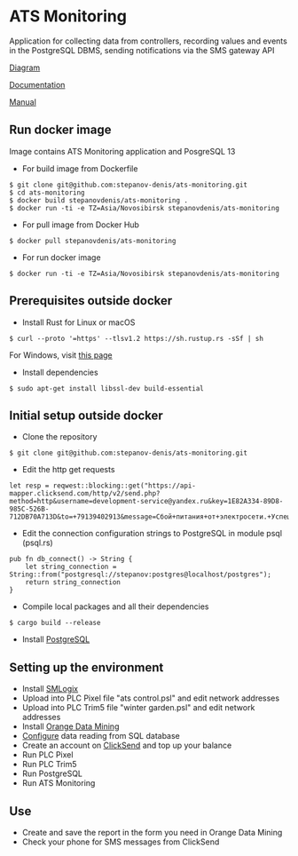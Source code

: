 # ATS Monitoring
Application for collecting data from controllers, recording values and events in the PostgreSQL DBMS, sending notifications via the SMS gateway API

[Diagram](https://viewer.diagrams.net/?tags=%7B%7D&highlight=0000ff&edit=_blank&layers=1&nav=1&title=diagram%20ats-monitoring.drawio.xml#R7Vtbd9o4EP41eUyPL9jAY4A27W6yS0q23T4KWzFqbMkry0Dy63dkyxjjSygQII3PySFoJEuj0cw3n8f4whwGy2uOwtktc7F%2FYWju8sIcXRhGt2fApxQ8pQK7b6YCjxM3Fem5YEKesRJqShoTF0eFgYIxX5CwKHQYpdgRBRninC2Kwx6YX1w1RB4uCSYO8svS78QVMyXVNS3v%2BIyJN1NL9yzVMUXOo8dZTNV6lFGc9gQom0YNjWbIZYs1kfnxwhxyxkT6LVgOsS%2Btmlksve5TTe9KZY6p2OaCiMSe9zz69DzrTgfBgHvDuz8u%2B%2Bksc%2BTHyhRKWfGU2Qa7YCrVZFzMmMco8j%2Fm0kGyfyyX0aCVj7lhLAShDsKfWIgnde4oFgxEMxH4qveBUaE6dRva5a2p3UYs5o7Sy%2BzrloZ7nd6DbvU6mnOZOQ7iHhYNe%2B6k4%2BS%2B1iZXRrvGLMCCP8EAjn0kyLzoIkh5mrcal5scviirV59AncYF69s%2B6D5wybxwCvZ%2FsfSTxFKXUWKqKxgARlrmnVI9n3i0cIUDNsR8fZDtqf9%2BNuMuS6WzfKFhLC93SSQ4mcaCMCqbeE7gnNQSYJd0leLKIE62mUk3%2FG6OuSAQoldqS0I60yDboNqWOYhC5BDq3Seu1ssFN%2FhBOoGRS76q%2BNUT2QyFciEnnkoXjpT3aYntOWCM3Ig5AoeTYZx6qNKtU3Teovevolw2HBYQR3330RT7gxVcDJnPQP1RAhhwmeDscYU9WUx8QgHxJaR%2Bw9xFFG2EilEbJ9J2eNno3VlvBk8Kubuquchh0DSVbLaGgCtY2ycgKsPTqA2KsNJPA4h3QlMntaWPalr%2BuVdoTOtiJctf2YV6%2FRzge3Sb8NLtqvC6up%2BsRUs6VymIamKrpD3Iwk3ZjFdaxpfBU7unFJx%2B9arY35T4ZFcwqrbWmC3kcWpRHIYQNi9aqLz%2BoTW6xhRzJBg%2FB2X%2BGU%2FOQY3xDeCCNiZLSSF%2FXR0Qlj3phVSSuWrioMBQAB4f%2FASlH4gEp3U4dzkL7zMKoTWRkV8A2b5VAFndLKOs3qtA2dXAg6Osbr5d5tfE6l5kf7p%2BKvrXpHYtBTw2oftO0tk1D3EX05bCvT0KZ9on53DWHhwuZW8pZ0vll4nf5Pwu7QPriEvlS7JvZza3WxobwiDOpCUcNCUUix0Y2ZRvy9HeCAFLUvs9J4F1Dkzj219SnQjzOeaNJn9X5KNjnJ58aCV8CJg7jSPpPcMxzPllXLKjjPeq7LGO69Jkm0knIK6bkJViVjHLWcVcofgGtHMmkEDT1RIhgyyZGMUawB%2FsZqh9sC4sUHMIbT1vw58czgXABUyNSHKMGEVigaPMkbciQNsfuNHfyAd6xYFX5gP7tc67%2B5uRTX3bWqNunYpt3g6%2FjqhGNH%2Fw0%2Bj4f975wY%2FPl%2BdxDmBu%2FvSvvB6CRDV%2FrPeNlmrytPW03hpjSC84Cf1mhNzpECutdl53DHp91Xg%2F6j9RiVLjjAW12bGl%2BGdA8W3r5BQ%2F29fb4PhHq9jeMAiG7VjnK5Vzy6R%2F17282m0Ci4TH8eTu5jCsPJck9XLtllEiGAcwaZz%2FRXp%2FbkTe7n4oUvluBbMzTOuoVL5cwGqp%2FKtReVs7OZWvL%2B3sWXhk%2FDGCs0keILfc43y5R79zeu5ht9yjqiTpE0xFY857t5wjrQXOCV4cqhaYS%2F7miMKtoaGNILVI%2FkHo7889dK0iFx2bfPRKONByjkNzjl6%2FfM72K1GO6vJL1TPSk1YPja0LT031pJfrTicrPDWpfXDmdzX%2BAn2TW3nr5iGBF6j%2BtzstAzwBA7ROWn2q9MW2%2BFRDAJ3HCaZuywErgcZxIKyaCfKuj4LPjK9ZJ64VNeazg2eQ8Sx57aLNGeebM45bNah2vzZpNASPRuNg2j6xqJ53Esh6doCjSL5I9i7zx5Hv96sjuPyj5fZ%2Bf9%2Bj7lhFpO5W%2FDi9e9T7%2FfIjhuvJbXvAux6wfbyCDjTzF1qTvrX3hc2P%2FwM%3D)

[Documentation](https://docs.rs/crate/ats-monitoring/0.2.0)

[Manual](https://github.com/stepanov-denis/ats-monitoring/blob/master/ATS%20Monitoring%20manual.pdf)
## Run docker image
Image contains ATS Monitoring application and PosgreSQL 13
* For build image from Dockerfile
```
$ git clone git@github.com:stepanov-denis/ats-monitoring.git
$ cd ats-monitoring
$ docker build stepanovdenis/ats-monitoring .
$ docker run -ti -e TZ=Asia/Novosibirsk stepanovdenis/ats-monitoring
```
* For pull image from Docker Hub
```
$ docker pull stepanovdenis/ats-monitoring
```
* For run docker image
```
$ docker run -ti -e TZ=Asia/Novosibirsk stepanovdenis/ats-monitoring
```
## Prerequisites outside docker
* Install Rust for Linux or macOS
```
$ curl --proto '=https' --tlsv1.2 https://sh.rustup.rs -sSf | sh
```
For Windows, visit [this page](https://www.rust-lang.org/tools/install)
* Install dependencies
```
$ sudo apt-get install libssl-dev build-essential
```
## Initial setup outside docker
* Clone the repository
```
$ git clone git@github.com:stepanov-denis/ats-monitoring.git
```
* Edit the http get requests
```
let resp = reqwest::blocking::get("https://api-mapper.clicksend.com/http/v2/send.php?method=http&username=development-service@yandex.ru&key=1E82A334-89D8-985C-526B-712DB70A713D&to=+79139402913&message=Сбой+питания+от+электросети.+Успешный+старт+генератора.").unwrap();
```
* Edit the connection configuration strings to PostgreSQL in module psql (psql.rs)
```
pub fn db_connect() -> String {
    let string_connection = String::from("postgresql://stepanov:postgres@localhost/postgres");
    return string_connection
}
```
* Compile local packages and all their dependencies
```
$ cargo build --release
```
* Install [PostgreSQL](https://www.postgresql.org/download/)
## Setting up the environment
* Install [SMLogix](https://segnetics.com/ru/smlogix)
* Upload into PLC Pixel file "ats control.psl" and edit network addresses
* Upload into PLC Trim5 file "winter garden.psl" and edit network addresses
* Install [Orange Data Mining](https://orangedatamining.com/download/#linux)
* [Сonfigure](https://orangedatamining.com/widget-catalog/data/sqltable/) data reading from SQL database
* Create an account on [ClickSend](https://www.clicksend.com/) and top up your balance
* Run PLC Pixel
* Run PLC Trim5
* Run PostgreSQL
* Run ATS Monitoring
## Use
* Сreate and save the report in the form you need in Orange Data Mining
* Check your phone for SMS messages from ClickSend
